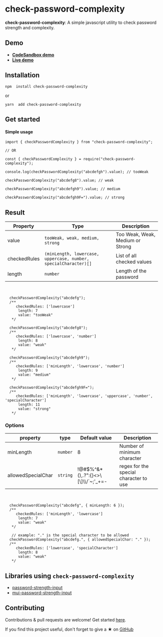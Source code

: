 # check-password-complexity

<p align="center">

<b>check-password-complexity</b>: A simple javascript utility to check password strength and complexity.

</p>

## Demo
- **[CodeSandbox demo](https://codesandbox.io/p/github/tiavina-mika/check-password-complexity-demo)**
- **[Live demo](https://check-password-complexity.netlify.app/)**


## Installation

```shell
npm  install check-password-complexity
```
or
```shell
yarn  add check-password-complexity
```

## Get started

#### Simple usage

```tsx
import { checkPasswordComplexity } from "check-password-complexity";

// OR

const { checkPasswordComplexity } = require("check-password-complexity");

console.log(checkPasswordComplexity("abcdefgh").value); // tooWeak

checkPasswordComplexity("abcdefg8").value; // weak

checkPasswordComplexity("abcdefgh9").value; // medium

checkPasswordComplexity("abcdefgh9F=").value; // strong

```

## Result

|Property |Type                          | Description |
|----------------|-------------------------------|-----------------------------|
|value|`tooWeak, weak, medium, strong`| Too Weak, Weak, Medium or Strong
|checkedRules|`(minLength, lowercase, uppercase, number, specialCharacter)[]`| List of all checked values
|length|`number`| Length of the password

<br />

```tsx
  checkPasswordComplexity("abcdefg");
  /**
     checkedRules: ['lowercase']
      length: 7
      value: "tooWeak"
   */

  checkPasswordComplexity("abcdefg8");
  /**
     checkedRules: ['lowercase', 'number']
      length: 8
      value: "weak"
   */

  checkPasswordComplexity("abcdefgh9");
  /**
     checkedRules: ['minLength', 'lowercase', 'number']
      length: 9
      value: "medium"
   */

  checkPasswordComplexity("abcdefgh9F=");
  /**
     checkedRules: ['minLength', 'lowercase', 'uppercase', 'number', 'specialCharacter']
      length: 11
      value: "strong"
   */
```

### Options
|property |type                          | Default value                         | Description |
|----------------|-------------------------------|-----------------------------|-----------------------------|
|minLength|`number`|8| Number of minimum character
|allowedSpecialChar|`string`|!@#$%^&*(),.?\":{}<>\\[\\]\\\\/`~;'_+=-| regex for the special character to use

<br />

```tsx
  checkPasswordComplexity("abcdefg", { minLength: 6 });
  /**
     checkedRules: ['minLength', 'lowercase']
      length: 7
      value: "weak"
   */

   // example: "." is the special character to be allowed
  checkPasswordComplexity("abcdefg.", { allowedSpecialChar: "." });
  /**
     checkedRules: ['lowercase', 'specialCharacter']
      length: 8
      value: "weak"
   */
```

## Libraries using `check-password-complexity`
- [password-strength-input](https://www.npmjs.com/package/password-strength-input)
- [mui-password-strength-input](https://www.npmjs.com/package/mui-password-strength-input)

## Contributing
Contributions & pull requests are welcome!
Get started [here](https://github.com/tiavina-mika/check-password-complexity/blob/main/CONTRIBUTING.md).

If you find this project useful, don't forget to give a ★ on [GitHub](https://github.com/tiavina-mika/check-password-complexity)
